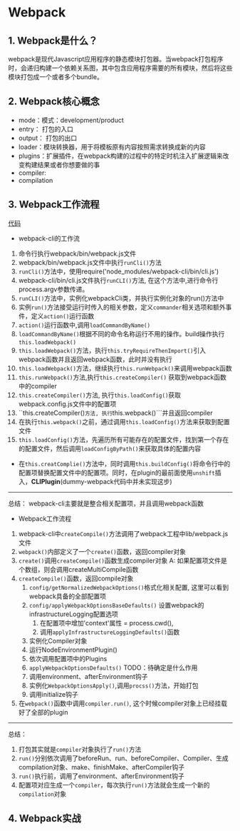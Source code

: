 # Webpack

## 1. Webpack是什么？
webpack是现代Javascript应用程序的静态模块打包器。当webpack打包程序时，会递归构建一个依赖关系图，其中包含应用程序需要的所有模块，然后将这些模块打包成一个或者多个bundle。  

## 2. Webpack核心概念
- mode：模式：development/product
- entry： 打包的入口
- output： 打包的出口
- loader：模块转换器，用于将模板原有内容按照需求转换成新的内容
- plugins：扩展插件，在webpack构建的过程中的特定时机注入扩展逻辑来改变构建结果或者你想要做的事
- compiler:
- compilation

## 3. Webpack工作流程
[代码](https://github.com/c412216887/dummy-webpack)
- webpack-cli的工作流
1. 命令行执行webpack/bin/webpack.js文件
2. webpack/bin/webpack.js文件中执行```runCli()```方法
3. ```runCli()```方法中，使用require('node_modules/webpack-cli/bin/cli.js')
4. webpack-cli/bin/cli.js文件执行```runCLI()```方法, 在这个方法中,进行命令行process.argv参数传递。
5. ```runCLI()```方法中，实例化webpackCli类，并执行实例化对象的run()方法中
6. 实例```run()```方法接受运行时传入的相关参数，定义```commander```相关选项和额外事件，定义```action()```运行函数
7. ```action()```运行函数中,调用```loadCommandByName()```
8. ```loadCommandByName()```根据不同的命令名称运行不用的操作。build操作执行```this.loadWebpack()```
9. ```this.loadWebpack()```方法，执行```this.tryRequireThenImport()```引入webpack函数并且返回webpack函数，此时并没有执行
10. ```this.loadWebpack()```方法，继续执行```this.runWebpack()```来调用webpack函数
11. ```this.runWebpack()```方法,执行```this.createCompiler()``` 获取到webpack函数中的compiler
12. ```this.createCompiler()```方法, 执行```this.loadConfig()```获取webpack.config.js文件中的配置项
13. ``this.createCompiler()```方法, 执行```this.webpack()```并且返回compiler
14. 在执行```this.webpack()```之前，通过调用```this.loadConfig()```方法来获取到配置文件
15. ```this.loadConfig()```方法，先遍历所有可能存在的配置文件，找到第一个存在的配置文件，然后调用```loadConfigByPath()```来获取具体的配置内容
- 在```this.creatComplie()```方法中，同时调用```this.buildConfig()```将命令行中的配置项替换配置文件中的配置项。同时，在plugin的最前面使用```unshift```插入，**CLIPlugin**(dummy-webpack代码中并未实现这步)

---
总结： webpack-cli主要就是整合相关配置项，并且调用webpack函数

- Webpack工作流程
1. webpack-cli中```createCompile()```方法调用了webpack工程中lib/webpack.js文件
2. ```webpack()```内部定义了一个```create()```函数，返回compiler对象
3. ```create()```调用```createCompile()```函数生成compiler对象
A: 如果配置项文件是个数组，则会调用createMultiCompile函数
4. ```createCompile()```函数，返回compile对象
    1. ```config/getNormalizedWebpackOptions()```格式化相关配置, 这里可以看到webpack具备的全部配置项
    2. ```config/applyWebpackOptionsBaseDefaults()``` 设置webpack的infrastructureLogging配置选项
        1. 在配置项中增加'context'属性 = process.cwd(), 
        2. 调用```applyInfrastructureLoggingDefaults()```函数
    3. 实例化Compiler对象
    4. 运行NodeEnvironmentPlugin()
    5. 依次调用配置项中的Plugins
    6. ```applyWebpackOptionsDefaults()``` TODO：待确定是什么作用
    7. 调用environment、afterEnvironment钩子
    8. 实例化```WebpackOptionsApply()```,调用```procss()```方法，开始打包
    9. 调用initialize钩子
5. 在```webpack()```函数中调用```compiler.run()```, 这个时候compiler对象上已经挂载好了全部的plugin

---
总结： 
  1. 打包其实就是```compiler```对象执行了```run()```方法
  2. ```run()```分别依次调用了beforeRun、run、beforeCompiler、Compiler、生成compilation对象、make、finishMake、afterCompiler钩子
  3. ```run()```执行前，调用了environment、afterEnvironment钩子
  4. 配置项对应生成一个```compiler```，每次执行```run()```方法就会生成一个新的```compilation```对象
## 4. Webpack实战
